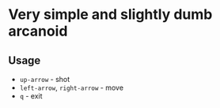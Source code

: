 # Very simple and slightly dumb arcanoid
## Usage
- `up-arrow` - shot
- `left-arrow`, `right-arrow` - move
- `q` - exit
